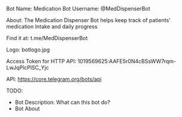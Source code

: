 Bot Name: Medication Bot
Username: @MedDispenserBot

About: The Medication Dispenser Bot helps keep track of patients' medication Intake and daily progress

Find it at: t.me/MedDispenserBot

Logo: botlogo.jpg

Access Token for HTTP API: 1019569625:AAFE5r0N4cBSsWW7rqm-LwJqPlcPlSC_Yjc

API: https://core.telegram.org/bots/api


TODO:
- Bot Description: What can this bot do?
- Bot About